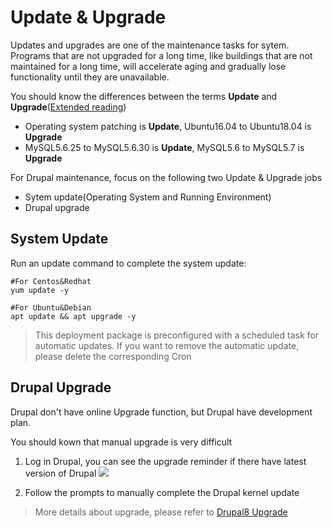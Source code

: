# Update & Upgrade

Updates and upgrades are one of the maintenance tasks for sytem. Programs that are not upgraded for a long time, like buildings that are not maintained for a long time, will accelerate aging and gradually lose functionality until they are unavailable.

You should know the differences between the terms **Update** and **Upgrade**([Extended reading](https://support.websoft9.com/docs/faq/tech-upgrade.html#update-vs-upgrade))
- Operating system patching is **Update**, Ubuntu16.04 to Ubuntu18.04 is **Upgrade**
- MySQL5.6.25 to MySQL5.6.30 is **Update**, MySQL5.6 to MySQL5.7 is **Upgrade**

For Drupal maintenance, focus on the following two Update & Upgrade jobs

- Sytem update(Operating System and Running Environment) 
- Drupal upgrade 

## System Update

Run an update command to complete the system update:

``` shell
#For Centos&Redhat
yum update -y

#For Ubuntu&Debian
apt update && apt upgrade -y
```
> This deployment package is preconfigured with a scheduled task for automatic updates. If you want to remove the automatic update, please delete the corresponding Cron

## Drupal Upgrade

Drupal don't have online Upgrade function, but Drupal have development plan.  

You should kown that manual upgrade is very difficult

1. Log in Drupal, you can see the upgrade reminder if there have latest version of Drupal
   ![](https://libs.websoft9.com/Websoft9/DocsPicture/en/drupal/drupal-update-websoft9.png)  

2. Follow the prompts to manually complete the Drupal kernel update

> More details about upgrade, please refer to [Drupal8 Upgrade](https://www.drupal.org/docs/8/update)